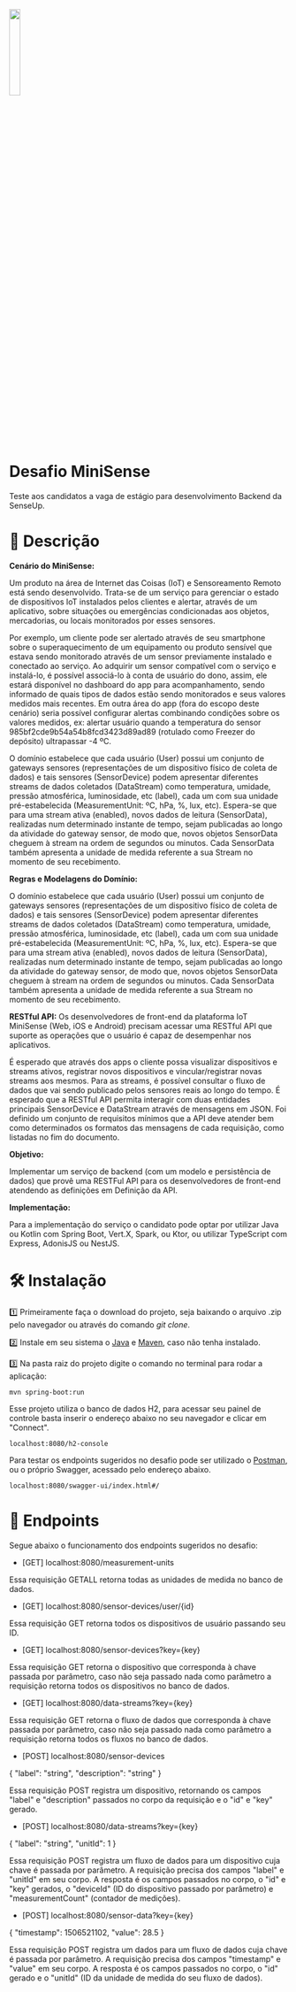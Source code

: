 <img src="https://senseup.me/site/wp-content/uploads/2021/03/LOGO-SENSEUP-transparente.png" width=20%/>

# Desafio MiniSense

Teste aos candidatos a vaga de estágio para desenvolvimento Backend da SenseUp.

# 📜 Descrição

<b>Cenário do MiniSense:</b>

Um produto na área de Internet das Coisas (IoT) e Sensoreamento Remoto está sendo desenvolvido. Trata-se de um serviço para gerenciar o estado de dispositivos IoT instalados pelos clientes e alertar, através de um aplicativo, sobre situações ou emergências condicionadas aos objetos, mercadorias, ou locais monitorados por esses sensores.

Por exemplo, um cliente pode ser alertado através de seu smartphone sobre o superaquecimento de um equipamento ou produto sensível que estava sendo monitorado através de um sensor previamente instalado e conectado ao serviço. Ao adquirir um sensor compatível com o serviço e instalá-lo, é possível associá-lo à conta de usuário do dono, assim, ele estará disponível no dashboard do app para acompanhamento, sendo informado de quais tipos de dados estão sendo monitorados e seus valores medidos mais recentes. Em outra área do app (fora do escopo deste cenário) seria possível configurar alertas combinando condições sobre os valores medidos, ex: alertar usuário quando a temperatura do sensor 985bf2cde9b54a54b8fcd3423d89ad89 (rotulado como Freezer do depósito) ultrapassar -4 ºC.

O domínio estabelece que cada usuário (User) possui um conjunto de gateways sensores (representações de um dispositivo físico de coleta de dados) e tais sensores (SensorDevice) podem apresentar diferentes streams de dados coletados (DataStream) como temperatura, umidade, pressão atmosférica, luminosidade, etc (label), cada um com sua unidade pré-estabelecida (MeasurementUnit: ºC, hPa, %, lux, etc). Espera-se que para uma stream ativa (enabled), novos dados de leitura (SensorData), realizadas num determinado instante de tempo, sejam publicadas ao longo da atividade do gateway sensor, de modo que, novos objetos SensorData cheguem à stream na ordem de segundos ou minutos. Cada SensorData também apresenta a unidade de medida referente a sua Stream no momento de seu recebimento. 

<b>Regras e Modelagens do Domínio:</b>

O domínio estabelece que cada usuário (User) possui um conjunto de gateways sensores (representações de um dispositivo físico de coleta de dados) e tais sensores (SensorDevice) podem apresentar diferentes streams de dados coletados (DataStream) como temperatura, umidade, pressão atmosférica, luminosidade, etc (label), cada um com sua unidade pré-estabelecida (MeasurementUnit: ºC, hPa, %, lux, etc). Espera-se que para uma stream ativa (enabled), novos dados de leitura (SensorData), realizadas num determinado instante de tempo, sejam publicadas ao longo da atividade do gateway sensor, de modo que, novos objetos SensorData cheguem à stream na ordem de segundos ou minutos. Cada SensorData também apresenta a unidade de medida referente a sua Stream no momento de seu recebimento. 

<b>RESTful API:</b> Os desenvolvedores de front-end da plataforma IoT MiniSense (Web, iOS e Android) precisam acessar uma RESTful API que suporte as operações que o usuário é capaz de desempenhar nos aplicativos.

É esperado que através dos apps o cliente possa visualizar dispositivos e streams ativos, registrar novos dispositivos e vincular/registrar novas streams aos mesmos. Para as streams, é possível consultar o fluxo de dados que vai sendo publicado pelos sensores reais ao longo do tempo. É esperado que a RESTful API permita interagir com duas entidades principais SensorDevice e DataStream através de mensagens em JSON.
Foi definido um conjunto de requisitos mínimos que a API deve atender bem como determinados os formatos das mensagens de cada requisição, como listadas no fim do documento.

<b>Objetivo:</b>

Implementar um serviço de backend (com um modelo e persistência de dados) que provê uma RESTFul API para os desenvolvedores de front-end atendendo as definições em Definição da API.

<b>Implementação:</b>

Para a implementação do serviço o candidato pode optar por utilizar Java ou Kotlin com Spring Boot, Vert.X, Spark, ou Ktor, ou utilizar TypeScript com Express, AdonisJS ou NestJS.

# 🛠️ Instalação

1️⃣ Primeiramente faça o download do projeto, seja baixando o arquivo .zip pelo navegador ou através do comando <i>git clone</i>.

2️⃣ Instale em seu sistema o <a href="https://www.java.com/pt-BR/">Java</a> e <a href="https://maven.apache.org/">Maven</a>, caso não tenha instalado.

3️⃣ Na pasta raiz do projeto digite o comando no terminal para rodar a aplicação:
 
 ```
 mvn spring-boot:run
 ```
 
Esse projeto utiliza o banco de dados H2, para acessar seu painel de controle basta 
inserir o endereço abaixo no seu navegador e clicar em "Connect".

```
localhost:8080/h2-console
```

Para testar os endpoints sugeridos no desafio pode ser utilizado o <a href="https://www.postman.com/">Postman</a>, ou o próprio 
Swagger, acessado pelo endereço abaixo.

```
localhost:8080/swagger-ui/index.html#/
```
 
# 🧿 Endpoints

Segue abaixo o funcionamento dos endpoints sugeridos no desafio:

* [GET] localhost:8080/measurement-units

Essa requisição GETALL retorna todas as unidades de medida no banco de dados.

* [GET] localhost:8080/sensor-devices/user/{id}

Essa requisição GET retorna todos os dispositivos de usuário passando seu ID.

* [GET] localhost:8080/sensor-devices?key={key}

Essa requisição GET retorna o dispositivo que corresponda à chave passada por parâmetro,
caso não seja passado nada como parâmetro a requisição retorna todos os dispositivos no banco de dados.

* [GET] localhost:8080/data-streams?key={key}

Essa requisição GET retorna o fluxo de dados que corresponda à chave passada por parâmetro,
caso não seja passado nada como parâmetro a requisição retorna todos os fluxos no banco de dados.

* [POST] localhost:8080/sensor-devices

{
  "label": "string",
  "description": "string"
}

Essa requisição POST registra um dispositivo, retornando os campos "label" e "description" passados no corpo da requisição
e o "id" e "key" gerado. 

* [POST] localhost:8080/data-streams?key={key}

{
  "label": "string",
  "unitId": 1
}

Essa requisição POST registra um fluxo de dados para um dispositivo cuja chave é passada por parâmetro.
A requisição precisa dos campos "label" e "unitId" em seu corpo. A resposta é os campos passados no corpo, 
o "id" e "key" gerados, o "deviceId" (ID do dispositivo passado por parâmetro) e "measurementCount" (contador de medições).

* [POST] localhost:8080/sensor-data?key={key}

{
  "timestamp": 1506521102,
  "value": 28.5
}

Essa requisição POST registra um dados para um fluxo de dados cuja chave é passada por parâmetro.
A requisição precisa dos campos "timestamp" e "value" em seu corpo. A resposta é os campos passados no corpo, 
o "id" gerado e o "unitId" (ID da unidade de medida do seu fluxo de dados).







